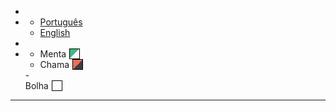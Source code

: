 <!-- _navbar.md -->
- [<i class="mdi mdi-home"></i>](/ "Capa")  
- <i class="mdi mdi-translate"></i>
  - [Português](/README.md)
  - [English](/en/README.md)
- [<i class="mdi mdi-github"></i>](https://github.com/MathWhite "Github")
- <i class="mdi mdi-palette"></i>
  - <div style="display: flex; align-items: center; gap: 5px;">
      <span onClick="themeSelector('vue')">Menta</span>
      <div class="quadrado" style="
        width: 15px;
        height: 15px;
        background: linear-gradient(to bottom right, #42B983 50%, #FFFFFF 50%);
        border: 1px solid black;
      "></div>
    </div>
  - <div style="display: flex; align-items: center; gap: 5px;">
    <span onClick="themeSelector('dark-orange')">Chama</span>
    <div class="quadrado" style="
      width: 15px;
      height: 15px;
      background: linear-gradient(to bottom right, #EA6F5A 50%, #3F3F3F 50%);
      border: 1px solid black;
    "></div>
  </div>
  - <div style="display: flex; align-items: center; gap: 5px;">
    <span onClick="themeSelector('buble')">Bolha</span>
    <div class="quadrado" style="
      width: 15px;
      height: 15px;
      background: white;
      border: 1px solid black;
    "></div>
  </div>
  
---